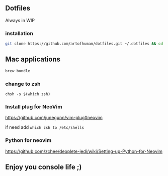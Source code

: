## Dotfiles

Always in WIP

### installation

```sh
git clone https://github.com/artofhuman/dotfiles.git ~/.dotfiles && cd ~/.dotfiles && script/bootstrap
```

## Mac applications

```sh
brew bundle
```

### change to zsh

```
chsh -s $(which zsh)
```

### Install plug for NeoVim
https://github.com/junegunn/vim-plug#neovim

if need add `which zsh to /etc/shells`

### Python for neovim

https://github.com/zchee/deoplete-jedi/wiki/Setting-up-Python-for-Neovim

## Enjoy you console life ;)

